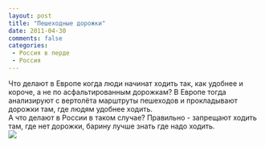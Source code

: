 ```yaml
---
layout: post
title: "Пешеходные дорожки"
date: 2011-04-30
comments: false
categories:
 - Россия в перде
 - Россия
---
```



Что делают в Европе когда люди начинат ходить так, как удобнее и короче,  а не по асфальтированным дорожкам? В Европе тогда анализируют с  вертолёта марштруты пешеходов и прокладывают дорожки там, где людям  удобнее ходить.<br />А что делают в России в таком случае? Правильно - запрещают ходить там, где нет дорожки, барину лучше знать где надо ходить.<br /><a href="http://3.bp.blogspot.com/-7MoGBwwZxIw/ThgUQF2BiPI/AAAAAAAAC80/tSPnMbmrFk4/s1600/s640x480.jpg" imageanchor="1" style="clear: left; float: left; margin-bottom: 1em; margin-right: 1em;"><img border="0" src="http://3.bp.blogspot.com/-7MoGBwwZxIw/ThgUQF2BiPI/AAAAAAAAC80/tSPnMbmrFk4/s1600/s640x480.jpg" /></a></div>
